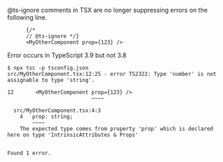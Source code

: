 @ts-ignore comments in TSX are no longer suppressing errors on the following line.

```
      {/*
      // @ts-ignore */}
      <MyOtherComponent prop={123} />
```

Error occurs in TypeScript 3.9 but not 3.8

```
$ npx tsc -p tsconfig.json 
src/MyOtherComponent.tsx:12:25 - error TS2322: Type 'number' is not assignable to type 'string'.

12       <MyOtherComponent prop={123} />
                           ~~~~

  src/MyOtherComponent.tsx:4:3
    4   prop: string;
        ~~~~
    The expected type comes from property 'prop' which is declared here on type 'IntrinsicAttributes & Props'


Found 1 error.
```
